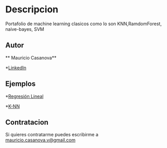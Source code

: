# Descripcion

Portafolio de machine learning clasicos como lo son KNN,RamdomForest, naive-bayes, SVM

## Autor
** Mauricio Casanova**

*[LinkedIn](https://www.linkedin.com/in/mauricio-alexis-casanova-valdenegro-591173262/)

## Ejemplos
*[Regresión Lineal](https://github.com/mauricio-alexis-casanova-valdenegro/machine-learning-clasico/blob/main/supervisado/Regresion_lineal.ipynb)

*[K-NN](https://github.com/mauricio-alexis-casanova-valdenegro/machine-learning-clasico/blob/main/supervisado/K-NN.ipynb)
## Contratacion

Si quieres contratarme puedes escribirme a mauricio.casanova.v@gmail.com
